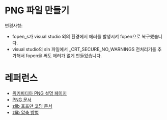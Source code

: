 # PNG 파일 만들기

변경사항: 
* fopen_s가 visual studio 외의 환경에서 에러를 발생시켜 fopen으로 복구했습니다. 
* visual studio의 sln 파일에서 _CRT_SECURE_NO_WARNINGS 전처리기를 추가해서 fopen을 써도 에러가 없게 만들었습니다.

# 레퍼런스
* [위키피디아 PNG 설명 페이지](https://en.wikipedia.org/wiki/PNG)
* [PNG 문서](https://www.rfc-editor.org/rfc/rfc2083)
* [zlib 호프만 코딩 문서](https://www.rfc-editor.org/rfc/rfc1951)
* [zlib 압축 방법](https://www.rfc-editor.org/rfc/rfc1950)
